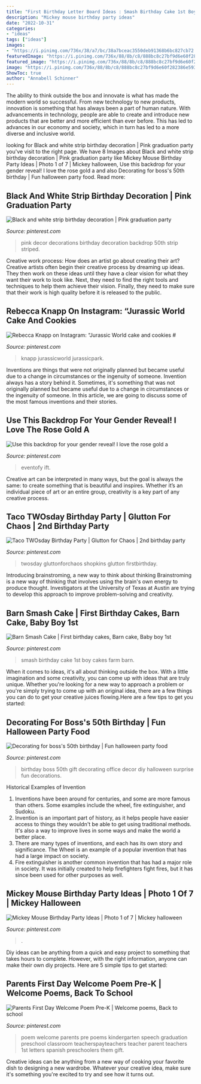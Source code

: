 ```yaml
---
title: "First Birthday Letter Board Ideas : Smash Birthday Cake 1st Boy Cakes Farm Barn"
description: "Mickey mouse birthday party ideas"
date: "2022-10-31"
categories:
- "ideas"
tags: ["ideas"]
images:
- "https://i.pinimg.com/736x/38/a7/bc/38a7bceac3550deb91368b6bc827cb72.jpg"
featuredImage: "https://i.pinimg.com/736x/88/8b/c8/888bc8c27bf9d6e60f282386e593dc58.jpg"
featured_image: "https://i.pinimg.com/736x/88/8b/c8/888bc8c27bf9d6e60f282386e593dc58.jpg"
image: "https://i.pinimg.com/736x/88/8b/c8/888bc8c27bf9d6e60f282386e593dc58.jpg"
ShowToc: true
author: "Annabell Schinner"
---
```



The ability to think outside the box and innovate is what has made the modern world so successful. From new technology to new products, innovation is something that has always been a part of human nature. With advancements in technology, people are able to create and introduce new products that are better and more efficient than ever before. This has led to advances in our economy and society, which in turn has led to a more diverse and inclusive world.

	

		
looking for Black and white strip birthday decoration | Pink graduation party you've visit to the right page. We have 8 Images about Black and white strip birthday decoration | Pink graduation party like Mickey Mouse Birthday Party Ideas | Photo 1 of 7 | Mickey halloween, Use this backdrop for your gender reveal! I love the rose gold a and also Decorating for boss&#039;s 50th birthday | Fun halloween party food. Read more:
		
    
## Black And White Strip Birthday Decoration | Pink Graduation Party

<img loading=lazy src="https://i.pinimg.com/736x/38/a7/bc/38a7bceac3550deb91368b6bc827cb72.jpg" onerror="this.onerror=null;this.src='https://tse3.mm.bing.net/th?id=OIP.ApEi8zPnXkmjfUagk-IQHgHaJ4&amp;pid=15.1';" alt="Black and white strip birthday decoration | Pink graduation party">

_Source: pinterest.com_

>pink decor decorations birthday decoration backdrop 50th strip striped. 

	

Creative work process: How does an artist go about creating their art?
Creative artists often begin their creative process by dreaming up ideas. They then work on these ideas until they have a clear vision for what they want their work to look like. Next, they need to find the right tools and techniques to help them achieve their vision. Finally, they need to make sure that their work is high quality before it is released to the public.

    
## Rebecca Knapp On Instagram: “Jurassic World Cake And Cookies #

<img loading=lazy src="https://i.pinimg.com/736x/0a/87/46/0a874671da42151f05eae00c76428f35.jpg" onerror="this.onerror=null;this.src='https://tse1.mm.bing.net/th?id=OIP.k7HSklv1urArgcq_bhEspgHaH0&amp;pid=15.1';" alt="Rebecca Knapp on Instagram: “Jurassic World cake and cookies #">

_Source: pinterest.com_

>knapp jurassicworld jurassicpark. 

	

Inventions are things that were not originally planned but became useful due to a change in circumstances or the ingenuity of someone.
Invention always has a story behind it. Sometimes, it's something that was not originally planned but became useful due to a change in circumstances or the ingenuity of someone. In this article, we are going to discuss some of the most famous inventions and their stories.

    
## Use This Backdrop For Your Gender Reveal! I Love The Rose Gold A

<img loading=lazy src="https://i.pinimg.com/736x/cd/8e/90/cd8e90ffe42675b9269a832e7fce0a75.jpg" onerror="this.onerror=null;this.src='https://tse1.mm.bing.net/th?id=OIP.7LlHNNZvmdC3CCJ3mkYA3QAAAA&amp;pid=15.1';" alt="Use this backdrop for your gender reveal! I love the rose gold a">

_Source: pinterest.com_

>eventofy ift. 

	

Creative art can be interpreted in many ways, but the goal is always the same: to create something that is beautiful and inspires. Whether it’s an individual piece of art or an entire group, creativity is a key part of any creative process.

    
## Taco TWOsday Birthday Party | Glutton For Chaos | 2nd Birthday Party

<img loading=lazy src="https://i.pinimg.com/736x/88/8b/c8/888bc8c27bf9d6e60f282386e593dc58.jpg" onerror="this.onerror=null;this.src='https://tse2.mm.bing.net/th?id=OIP.LcUdKqW0GTrrx0hE_a0S-QHaLH&amp;pid=15.1';" alt="Taco TWOsday Birthday Party | Glutton for Chaos | 2nd birthday party">

_Source: pinterest.com_

>twosday gluttonforchaos shopkins glutton firstbirthday. 

	

Introducing brainstroming, a new way to think about thinking
Brainstroming is a new way of thinking that involves using the brain's own energy to produce thought. Investigators at the University of Texas at Austin are trying to develop this approach to improve problem-solving and creativity.

    
## Barn Smash Cake | First Birthday Cakes, Barn Cake, Baby Boy 1st

<img loading=lazy src="https://i.pinimg.com/736x/f9/23/d4/f923d433f0279c4ac8183329b8bad7a8.jpg" onerror="this.onerror=null;this.src='https://tse4.mm.bing.net/th?id=OIP.uNMSqXMBPT-jRxxBH9vcsgHaJ4&amp;pid=15.1';" alt="Barn Smash Cake | First birthday cakes, Barn cake, Baby boy 1st">

_Source: pinterest.com_

>smash birthday cake 1st boy cakes farm barn. 

	

When it comes to ideas, it's all about thinking outside the box. With a little imagination and some creativity, you can come up with ideas that are truly unique. Whether you're looking for a new way to approach a problem or you're simply trying to come up with an original idea, there are a few things you can do to get your creative juices flowing.Here are a few tips to get you started:

    
## Decorating For Boss&#039;s 50th Birthday | Fun Halloween Party Food

<img loading=lazy src="https://i.pinimg.com/736x/4c/05/e5/4c05e55177cfbfe037df4e70497b06cf--surprise-surprise-dessert-ideas.jpg" onerror="this.onerror=null;this.src='https://tse2.mm.bing.net/th?id=OIP.tezGApVlsAx2G1dCycjBzAHaJ6&amp;pid=15.1';" alt="Decorating for boss&#039;s 50th birthday | Fun halloween party food">

_Source: pinterest.com_

>birthday boss 50th gift decorating office decor diy halloween surprise fun decorations. 

	

Historical Examples of Invention
1. Inventions have been around for centuries, and some are more famous than others. Some examples include the wheel, fire extinguisher, and Sudoku.
2. Invention is an important part of history, as it helps people have easier access to things they wouldn't be able to get using traditional methods. It's also a way to improve lives in some ways and make the world a better place.
3. There are many types of inventions, and each has its own story and significance. The Wheel is an example of a popular invention that has had a large impact on society.
4. Fire extinguisher is another common invention that has had a major role in society. It was initially created to help firefighters fight fires, but it has since been used for other purposes as well.

    
## Mickey Mouse Birthday Party Ideas | Photo 1 Of 7 | Mickey Halloween

<img loading=lazy src="https://i.pinimg.com/736x/52/25/67/522567164236723296b777fb06010cd8.jpg" onerror="this.onerror=null;this.src='https://tse1.mm.bing.net/th?id=OIP.faBoRc9WVwV75DUkbHrddQHaJ3&amp;pid=15.1';" alt="Mickey Mouse Birthday Party Ideas | Photo 1 of 7 | Mickey halloween">

_Source: pinterest.com_

>. 

	

Diy ideas can be anything from a quick and easy project to something that takes hours to complete. However, with the right information, anyone can make their own diy projects. Here are 5 simple tips to get started:

    
## Parents First Day Welcome Poem Pre-K | Welcome Poems, Back To School

<img loading=lazy src="https://i.pinimg.com/736x/a3/f0/80/a3f080c9e7513b366d8ab2e43d9b7c72--preschool-classroom-preschool-ideas.jpg" onerror="this.onerror=null;this.src='https://tse4.mm.bing.net/th?id=OIP.c1VBbIK7WdTK42Cqen_o1gAAAA&amp;pid=15.1';" alt="Parents First Day Welcome Poem Pre-K | Welcome poems, Back to school">

_Source: pinterest.com_

>poem welcome parents pre poems kindergarten speech graduation preschool classroom teacherspayteachers teacher parent teachers 1st letters spanish preschoolers them gift. 

	

Creative ideas can be anything from a new way of cooking your favorite dish to designing a new wardrobe. Whatever your creative idea, make sure it's something you're excited to try and see how it turns out.

